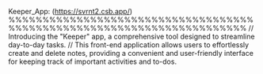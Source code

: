 Keeper_App: (https://svrnt2.csb.app/)
%%%%%%%%%%%%%%%%%%%%%%%%%%%%%%%%%%%%%%%%%%%%%%%%%%%%%%%%%%%%%%%%%%%%%%%
// Introducing the "Keeper" app, a comprehensive tool designed to streamline day-to-day tasks. 
// This front-end application allows users to effortlessly create and delete notes, providing a convenient and user-friendly interface for keeping track of important activities and to-dos. 
